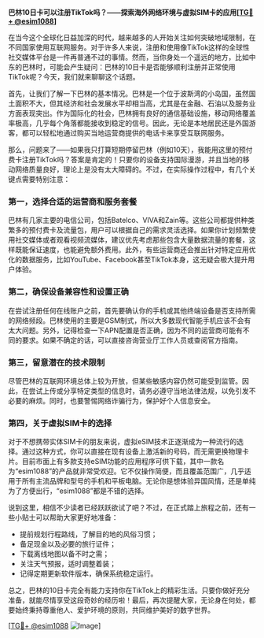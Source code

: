 **巴林10日卡可以注册TikTok吗？——探索海外网络环境与虚拟SIM卡的应用[[TG💪+ @esim1088](https://t.me/s/esim1088)]**

在当今这个全球化日益加深的时代，越来越多的人开始关注如何突破地域限制，在不同国家使用互联网服务。对于许多人来说，注册和使用像TikTok这样的全球性社交媒体平台是一件再普通不过的事情。然而，当你身处一个遥远的地方，比如中东的巴林时，可能会产生疑问：巴林的10日卡是否能够顺利注册并正常使用TikTok呢？今天，我们就来聊聊这个话题。

首先，让我们了解一下巴林的基本情况。巴林是一个位于波斯湾的小岛国，虽然国土面积不大，但其经济和社会发展水平却相当高，尤其是在金融、石油以及服务业方面表现突出。作为国际化的社会，巴林拥有良好的通信基础设施，移动网络覆盖率极高，几乎每个角落都能接收到稳定的信号。因此，无论是本地居民还是外国游客，都可以轻松地通过购买当地运营商提供的电话卡来享受互联网服务。

那么，问题来了——如果我只打算短期停留巴林（例如10天），我能用这里的预付费卡注册TikTok吗？答案是肯定的！只要你的设备支持国际漫游，并且当地的移动网络质量良好，理论上是没有太大障碍的。不过，在实际操作过程中，有几个关键点需要特别注意：

### 第一，选择合适的运营商和服务套餐

巴林有几家主要的电信公司，包括Batelco、VIVA和Zain等。这些公司都提供种类繁多的预付费卡及流量包，用户可以根据自己的需求灵活选择。如果你计划频繁使用社交媒体或者观看视频流媒体，建议优先考虑那些包含大量数据流量的套餐，这样既能保证速度，也能避免额外费用。此外，有些运营商还会推出针对特定应用优化的数据服务，比如YouTube、Facebook甚至TikTok本身，这无疑会极大提升用户体验。

### 第二，确保设备兼容性和设置正确

在尝试注册任何在线账户之前，首先要确认你的手机或其他终端设备是否支持所需的网络频段。巴林使用的主要是GSM制式，所以大多数现代智能手机应该不会有太大问题。另外，记得检查一下APN配置是否正确，因为不同的运营商可能有不同的要求。如果不确定的话，可以直接咨询营业厅工作人员或查阅官方指南。

### 第三，留意潜在的技术限制

尽管巴林的互联网环境总体上较为开放，但某些敏感内容仍然可能受到监管。因此，在尝试上传或分享特定类型的信息时，请务必遵守当地法律法规，以免引发不必要的麻烦。同时，也要警惕网络诈骗行为，保护好个人信息安全。

### 第四，关于虚拟SIM卡的选择

对于不想携带实体SIM卡的朋友来说，虚拟eSIM技术正逐渐成为一种流行的选择。通过这种方式，你可以直接在现有设备上激活新的号码，而无需更换物理卡片。目前市面上有多款支持eSIM功能的应用程序可供下载，其中一款名为“esim1088”的产品就非常受欢迎。它不仅操作简便，而且覆盖范围广，几乎适用于所有主流品牌和型号的手机和平板电脑。无论你是想体验异国风情，还是单纯为了方便出行，“esim1088”都是不错的选择。

说到这里，相信不少读者已经跃跃欲试了吧？不过，在正式踏上旅程之前，还有一些小贴士可以帮助大家更好地准备：

- 提前规划行程路线，了解目的地的风俗习惯；
- 备足现金以及必要的旅行证件；
- 下载离线地图以备不时之需；
- 关注天气预报，适时调整着装；
- 记得定期更新软件版本，确保系统稳定运行。

总之，巴林的10日卡完全有能力支持你在TikTok上的精彩生活。只要你做好充分准备，就能尽情享受这段奇妙的经历啦！最后，再次提醒大家，无论身在何处，都要始终秉持尊重他人、爱护环境的原则，共同维护美好的数字世界。

[[TG💪+ @esim1088](https://t.me/s/esim1088) ![Image](https://i.postimg.cc/4NQfJmqS/Snipaste-2025-05-13-00-14-12.png)]